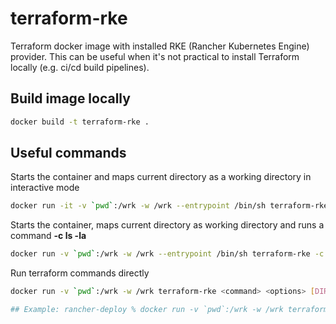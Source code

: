 # terraform-rke

Terraform docker image with installed RKE (Rancher Kubernetes Engine) provider. This can be useful when it's not practical to install Terraform locally (e.g. ci/cd build pipelines). 


## Build image locally

```bash 
docker build -t terraform-rke . 
```

## Useful commands 

Starts the container and maps current directory as a working directory in interactive mode

```bash 
docker run -it -v `pwd`:/wrk -w /wrk --entrypoint /bin/sh terraform-rke

```

Starts the container, maps current directory as working directory and runs a command **-c ls -la**

```bash
docker run -v `pwd`:/wrk -w /wrk --entrypoint /bin/sh terraform-rke -c ls -la
```

Run terraform commands directly 

```bash
docker run -v `pwd`:/wrk -w /wrk terraform-rke <command> <options> [DIR]

## Example: rancher-deploy % docker run -v `pwd`:/wrk -w /wrk terraform-rke init -backend=false src/environments/dev
```




